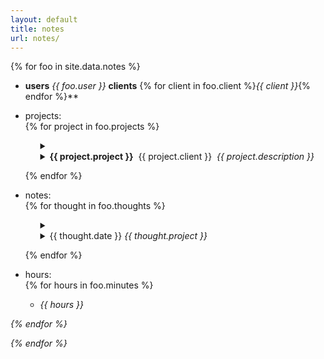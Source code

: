 ```yaml
---
layout: default
title: notes
url: notes/
---
```

{% for foo in site.data.notes %}  
- **users** *{{ foo.user }}* **clients** {% for client in foo.client %}*{{ client }}*{% endfor %}**       
- projects:   
  {% for project in foo.projects %}  

  <ul>
    <details>     
      <summary>  
        <li>
          <strong>{{ project.project }}</strong>
          &nbsp;{{ project.client }}&nbsp;
          <em>{{ project.description }}</em>
        </li>      
      </summary>   
      <ul>
        {% for todo in project.todo %}  
        <li>{{ todo }}</li>  
        {% endfor %}     
      </ul>  
    </details>  
  </ul>
  
  {% endfor %}   
  
- notes:      
  {% for thought in foo.thoughts %}  
  
  <ul>
    <details>  
      <summary>  
        <li>{{ thought.date }}&nbsp;<em>{{ thought.project }}</em></li>  
      </summary>  
      <ul>
        <li>{{ thought.note }}</li>    
      </ul>
    </details>    
  </ul>
  
  {% endfor %}    
    
- hours:    
  {% for hours in foo.minutes %}    
  
  <ul>
    <li><em>{{ hours }}<em></li>
  </ul>
      
{% endfor %}   
      
{% endfor %}  
